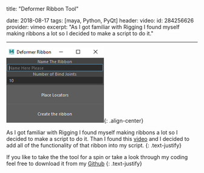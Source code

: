 title: "Deformer Ribbon Tool"

date: 2018-08-17
tags: [maya, Python, PyQt]
header:
  video:
    id: 284256626
    provider: vimeo
excerpt: "As I got familiar with Rigging I found myself making ribbons a lot so I decided to make 
 a script to do it."

---



![image-center](/images/Deformer.PNG){: .align-center}
 
As I got familiar with Rigging I found myself making ribbons a lot so I decided to make a script to do it.
Than I found this <a href="https://vimeo.com/108727407" class="btn btn--primary">video</a> and I decided to 
add all of the functionality of that ribbon into my script.
{: .text-justify}

If you like to take the the tool for a spin or take a  look through my coding feel free
to download it from my  <a href="https://github.com/MoodieW/DeformerRibbon" class="btn btn--primary">Github</a> 
{: .text-justify}

